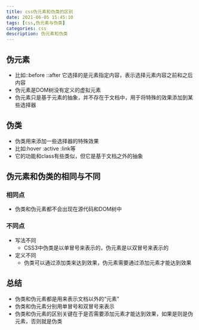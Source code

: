 ```yaml
---
title: css伪元素和伪类的区别
date: 2021-06-05 15:45:10
tags: [css,伪元素与伪类]
categories: css
description: 伪元素和伪类
---
```


## 伪元素

* 比如::before ::after 它选择的是元素指定内容，表示选择元素内容之前和之后内容
* 伪元素是DOM树没有定义的虚拟元素
* 伪元素只是基于元素的抽象，并不存在于文档中，用于将特殊的效果添加到某些选择器

## 伪类

* 伪类用来添加一些选择器的特殊效果
* 比如:hover :active :link等
* 它的功能和class有些类似，但它是基于文档之外的抽象

## 伪元素和伪类的相同与不同

### 相同点

* 伪类和伪元素都不会出现在源代码和DOM树中

### 不同点

* 写法不同
  * CSS3中伪类是以单冒号来表示的，伪元素是以双冒号来表示的
* 定义不同
  * 伪类可以通过添加类来达到效果，伪元素需要通过添加元素才能达到效果

## 总结

* 伪类和伪元素都是用来表示文档以外的“元素”
* 伪类和伪元素分别用单冒号和双冒号来表示
* 伪类和伪元素的区别关键在于是否需要添加元素才能达到效果，如果是则是伪元素，否则就是伪类
